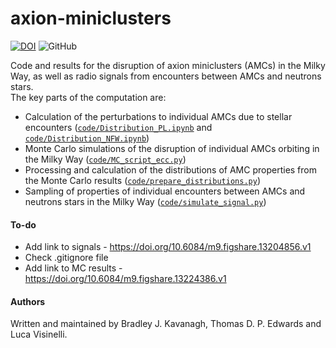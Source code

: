 # axion-miniclusters

[![DOI](https://zenodo.org/badge/DOI/10.5281/zenodo.4006128.svg)](https://doi.org/10.5281/zenodo.4006128) ![GitHub](https://img.shields.io/github/license/bradkav/axion-miniclusters)

Code and results for the disruption of axion miniclusters (AMCs) in the Milky Way, as well as radio signals from encounters between AMCs and neutrons stars.  
The key parts of the computation are:
* Calculation of the perturbations to individual AMCs due to stellar encounters ([`code/Distribution_PL.ipynb`](code/Distribution_PL.ipynb) and [`code/Distribution_NFW.ipynb`](code/Distribution_NFW.ipynb)) 
* Monte Carlo simulations of the disruption of individual AMCs orbiting in the Milky Way ([`code/MC_script_ecc.py`](code/MC_script_ecc.py))  
* Processing and calculation of the distributions of AMC properties from the Monte Carlo results ([`code/prepare_distributions.py`](code/prepare_distributions.py))  
* Sampling of properties of individual encounters between AMCs and neutrons stars in the Milky Way ([`code/simulate_signal.py`](code/simulate_signal.py))

#### To-do

* Add link to signals - https://doi.org/10.6084/m9.figshare.13204856.v1  
* Check .gitignore file
* Add link to MC results - https://doi.org/10.6084/m9.figshare.13224386.v1


#### Authors

Written and maintained by Bradley J. Kavanagh, Thomas D. P. Edwards and Luca Visinelli.
